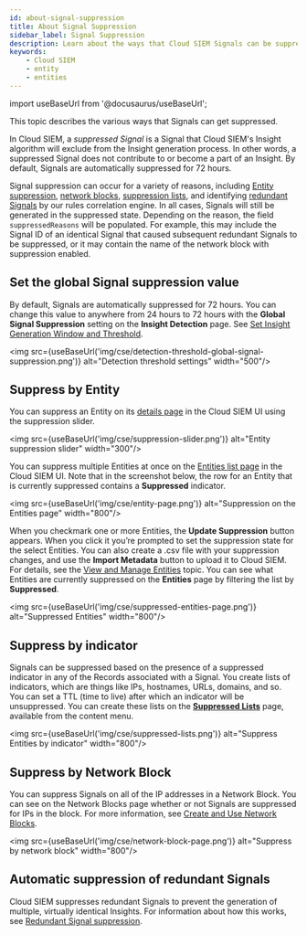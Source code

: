 ```yaml
---
id: about-signal-suppression
title: About Signal Suppression
sidebar_label: Signal Suppression
description: Learn about the ways that Cloud SIEM Signals can be suppressed, and so excluded from the Insight generation process.
keywords:
    - Cloud SIEM
    - entity
    - entities
---
```


import useBaseUrl from '@docusaurus/useBaseUrl';

This topic describes the various ways that Signals can get suppressed.

In Cloud SIEM, a *suppressed Signal* is a Signal that Cloud SIEM's Insight algorithm will exclude from the Insight generation process. In other words, a suppressed Signal does not contribute to or become a part of an Insight. By default, Signals are automatically suppressed for 72 hours. 

Signal suppression can occur for a variety of reasons, including [Entity suppression](#suppress-by-entity), [network blocks](#suppress-by-network-block), [suppression lists](#suppress-by-indicator), and identifying [redundant Signals](#automatic-suppression-of-redundant-signals) by our rules correlation engine. In all cases, Signals will still be generated in the suppressed state. Depending on the reason, the field `suppressedReasons` will be populated. For example, this may include the Signal ID of an identical Signal that caused subsequent redundant Signals to be suppressed, or it may contain the name of the network block with suppression enabled.

## Set the global Signal suppression value

By default, Signals are automatically suppressed for 72 hours. You can change this value to anywhere from 24 hours to 72 hours with the **Global Signal Suppression** setting on the **Insight Detection** page. See [Set Insight Generation Window and Threshold](/docs/cse/records-signals-entities-insights/set-insight-generation-window-threshold/).

<img src={useBaseUrl('img/cse/detection-threshold-global-signal-suppression.png')} alt="Detection threshold settings" width="500"/>

## Suppress by Entity

You can suppress an Entity on its [details page](/docs/cse/records-signals-entities-insights/view-manage-entities#about-the-entities-details-page) in the Cloud SIEM UI using the suppression slider. 

<img src={useBaseUrl('img/cse/suppression-slider.png')} alt="Entity suppression slider" width="300"/>

You can suppress multiple Entities at once on the [Entities list page](/docs/cse/records-signals-entities-insights/view-manage-entities#about-the-entities-list-page) in the Cloud SIEM UI. Note that in the screenshot below, the row for an Entity that is currently suppressed contains a **Suppressed** indicator.

<img src={useBaseUrl('img/cse/entity-page.png')} alt="Suppression on the Entities page" width="800"/>

When you checkmark one or more Entities, the **Update Suppression** button appears. When you click it you’re prompted to set the suppression state for the select Entities. You can also create a .csv file with your suppression changes, and use the **Import Metadata** button to upload it to Cloud SIEM. For details, see the [View and Manage Entities](/docs/cse/records-signals-entities-insights/view-manage-entities) topic. You can see what Entities are currently suppressed on the **Entities** page by filtering the list by **Suppressed**.

<img src={useBaseUrl('img/cse/suppressed-entities-page.png')} alt="Suppressed Entities" width="800"/>

## Suppress by indicator

Signals can be suppressed based on the presence of a suppressed indicator in any of the Records associated with a Signal. You create lists of indicators, which are things like IPs, hostnames, URLs, domains, and so. You can set a TTL (time to live) after which an indicator will be unsuppressed. You can create these lists on the [**Suppressed Lists**](/docs/cse/match-lists-suppressed-lists/suppressed-lists/) page, available from the content menu. 

<img src={useBaseUrl('img/cse/suppressed-lists.png')} alt="Suppress Entities by indicator" width="800"/>

## Suppress by Network Block

You can suppress Signals on all of the IP addresses in a Network Block. You can see on the Network Blocks page whether or not Signals are suppressed for IPs in the block. For more information, see [Create and Use Network Blocks](/docs/cse/administration/create-use-network-blocks/).

<img src={useBaseUrl('img/cse/network-block-page.png')} alt="Suppress by network block" width="800"/>

## Automatic suppression of redundant Signals

Cloud SIEM suppresses redundant Signals to prevent the generation of multiple, virtually identical Insights. For information about how this works, see [Redundant Signal suppression](/docs/cse/get-started-with-cloud-siem/insight-generation-process#redundant-signal-suppression).  
 
